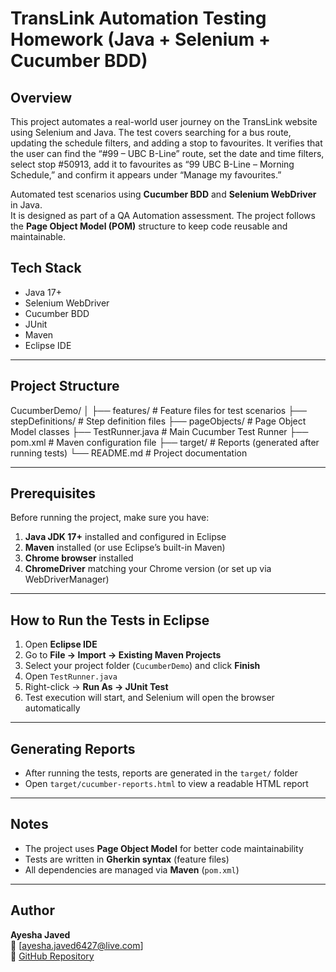 # TransLink Automation Testing Homework (Java + Selenium + Cucumber BDD)

## Overview
This project automates a real-world user journey on the TransLink website using Selenium and Java. The test covers searching for a bus route, updating the schedule filters, and adding a stop to favourites. It verifies that the user can find the “#99 – UBC B-Line” route, set the date and time filters, select stop #50913, add it to favourites as “99 UBC B-Line – Morning Schedule,” and confirm it appears under “Manage my favourites.”

Automated test scenarios using **Cucumber BDD** and **Selenium WebDriver** in Java.  
It is designed as part of a QA Automation assessment.
The project follows the **Page Object Model (POM)** structure to keep code reusable and maintainable.


## Tech Stack
- Java 17+
- Selenium WebDriver
- Cucumber BDD
- JUnit
- Maven
- Eclipse IDE

---

## Project Structure
CucumberDemo/
│
├── features/ # Feature files for test scenarios
├── stepDefinitions/ # Step definition files
├── pageObjects/ # Page Object Model classes
├── TestRunner.java # Main Cucumber Test Runner
├── pom.xml # Maven configuration file
├── target/ # Reports (generated after running tests)
└── README.md # Project documentation



---

## Prerequisites
Before running the project, make sure you have:

1. **Java JDK 17+** installed and configured in Eclipse
2. **Maven** installed (or use Eclipse’s built-in Maven)
3. **Chrome browser** installed
4. **ChromeDriver** matching your Chrome version (or set up via WebDriverManager)

---

## How to Run the Tests in Eclipse

1. Open **Eclipse IDE**
2. Go to **File → Import → Existing Maven Projects**
3. Select your project folder (`CucumberDemo`) and click **Finish**
4. Open `TestRunner.java`  
5. Right-click → **Run As → JUnit Test**  
6. Test execution will start, and Selenium will open the browser automatically

---

## Generating Reports
- After running the tests, reports are generated in the `target/` folder  
- Open `target/cucumber-reports.html` to view a readable HTML report

---

## Notes
- The project uses **Page Object Model** for better code maintainability
- Tests are written in **Gherkin syntax** (feature files)
- All dependencies are managed via **Maven** (`pom.xml`)

---

## Author
**Ayesha Javed**  
📧 [ayesha.javed6427@live.com]  
🔗 [GitHub Repository](https://github.com/ashjd-qa/CucumberDemo)
